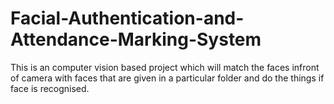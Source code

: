 # Facial-Authentication-and-Attendance-Marking-System
This is an computer vision based project which will match the faces infront of camera with faces that are given in a particular folder and do the things if face is recognised.
